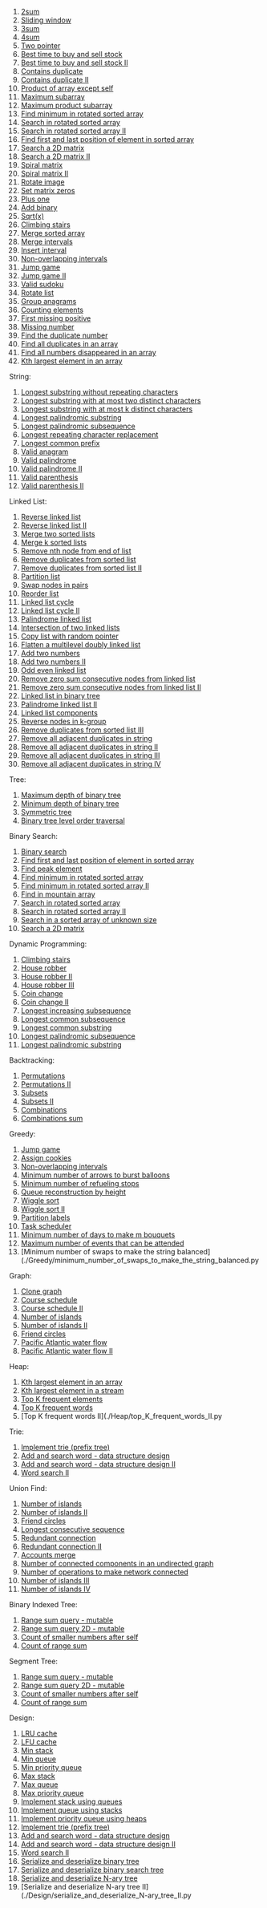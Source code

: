 1. [2sum](./Array/2sum.py)
2. [Sliding window](./Array/sliding_window.py)
3. [3sum](./Array/3sum.py)
4. [4sum](./Array/4sum.py)
5. [Two pointer](./Array/two_pointer.py)
6. [Best time to buy and sell stock](./Array/best_time_to_buy_and_sell_stock.py)
7. [Best time to buy and sell stock II](./Array/best_time_to_buy_and_sell_stock_II.py)
8. [Contains duplicate](./Array/contains_duplicate.py)
9. [Contains duplicate II](./Array/contains_duplicate_II.py)
10. [Product of array except self](./Array/product_of_array_except_self.py)
11. [Maximum subarray](./Array/maximum_subarray.py)
12. [Maximum product subarray](./Array/maximum_product_subarray.py)
13. [Find minimum in rotated sorted array](./Array/find_minimum_in_rotated_sorted_array.py)
14. [Search in rotated sorted array](./Array/search_in_rotated_sorted_array.py)
15. [Search in rotated sorted array II](./Array/search_in_rotated_sorted_array_II.py)
16. [Find first and last position of element in sorted array](./Array/find_first_and_last_position_of_element_in_sorted_array.py)
17. [Search a 2D matrix](./Array/search_a_2D_matrix.py)
18. [Search a 2D matrix II](./Array/search_a_2D_matrix_II.py)
19. [Spiral matrix](./Array/spiral_matrix.py)
20. [Spiral matrix II](./Array/spiral_matrix_II.py)
21. [Rotate image](./Array/rotate_image.py)
22. [Set matrix zeros](./Array/set_matrix_zeros.py)
23. [Plus one](./Array/plus_one.py)
24. [Add binary](./Array/add_binary.py)
25. [Sqrt(x)](./Array/sqrt(x).py)
26. [Climbing stairs](./Array/climbing_stairs.py)
27. [Merge sorted array](./Array/merge_sorted_array.py)
28. [Merge intervals](./Array/merge_intervals.py)
29. [Insert interval](./Array/insert_interval.py)
30. [Non-overlapping intervals](./Array/non-overlapping_intervals.py)
31. [Jump game](./Array/jump_game.py)
32. [Jump game II](./Array/jump_game_II.py)
33. [Valid sudoku](./Array/valid_sudoku.py)
34. [Rotate list](./Array/rotate_list.py)
35. [Group anagrams](./Array/group_anagrams.py)
36. [Counting elements](./Array/counting_elements.py)
37. [First missing positive](./Array/first_missing_positive.py)
38. [Missing number](./Array/missing_number.py)
39. [Find the duplicate number](./Array/find_the_duplicate_number.py)
40. [Find all duplicates in an array](./Array/find_all_duplicates_in_an_array.py)
41. [Find all numbers disappeared in an array](./Array/find_all_numbers_disappeared_in_an_array.py)
42. [Kth largest element in an array](./Array/kth_largest_element_in_an_array.py)

String:

1. [Longest substring without repeating characters](./String/longest_substring_without_repeating_characters.py)
2. [Longest substring with at most two distinct characters](./String/longest_substring_with_at_most_two_distinct_characters.py)
3. [Longest substring with at most k distinct characters](./String/longest_substring_with_at_most_k_distinct_characters.py)
4. [Longest palindromic substring](./String/longest_palindromic_substring.py)
5. [Longest palindromic subsequence](./String/longest_palindromic_subsequence.py)
6. [Longest repeating character replacement](./String/longest_repeating_character_replacement.py)
7. [Longest common prefix](./String/longest_common_prefix.py)
8. [Valid anagram](./String/valid_anagram.py)
9. [Valid palindrome](./String/valid_palindrome.py)
10. [Valid palindrome II](./String/valid_palindrome_II.py)
11. [Valid parenthesis](./String/valid_parenthesis.py)
12. [Valid parenthesis II](./String/valid_parenthesis_II.py)

Linked List:

1. [Reverse linked list](./LinkedList/reverse_linked_list.py)
2. [Reverse linked list II](./LinkedList/reverse_linked_list_II.py)
3. [Merge two sorted lists](./LinkedList/merge_two_sorted_lists.py)
4. [Merge k sorted lists](./LinkedList/merge_k_sorted_lists.py)
5. [Remove nth node from end of list](./LinkedList/remove_nth_node_from_end_of_list.py)
6. [Remove duplicates from sorted list](./LinkedList/remove_duplicates_from_sorted_list.py)
7. [Remove duplicates from sorted list II](./LinkedList/remove_duplicates_from_sorted_list_II.py)
8. [Partition list](./LinkedList/partition_list.py)
9. [Swap nodes in pairs](./LinkedList/swap_nodes_in_pairs.py)
10. [Reorder list](./LinkedList/reorder_list.py)
11. [Linked list cycle](./LinkedList/linked_list_cycle.py)
12. [Linked list cycle II](./LinkedList/linked_list_cycle_II.py)
13. [Palindrome linked list](./LinkedList/palindrome_linked_list.py)
14. [Intersection of two linked lists](./LinkedList/intersection_of_two_linked_lists.py)
15. [Copy list with random pointer](./LinkedList/copy_list_with_random_pointer.py)
16. [Flatten a multilevel doubly linked list](./LinkedList/flatten_a_multilevel_doubly_linked_list.py)
17. [Add two numbers](./LinkedList/add_two_numbers.py)
18. [Add two numbers II](./LinkedList/add_two_numbers_II.py)
19. [Odd even linked list](./LinkedList/odd_even_linked_list.py)
20. [Remove zero sum consecutive nodes from linked list](./LinkedList/remove_zero_sum_consecutive_nodes_from_linked_list.py)
21. [Remove zero sum consecutive nodes from linked list II](./LinkedList/remove_zero_sum_consecutive_nodes_from_linked_list_II.py)
22. [Linked list in binary tree](./LinkedList/linked_list_in_binary_tree.py)
23. [Palindrome linked list II](./LinkedList/palindrome_linked_list_II.py)
24. [Linked list components](./LinkedList/linked_list_components.py)
25. [Reverse nodes in k-group](./LinkedList/reverse_nodes_in_k-group.py)
26. [Remove duplicates from sorted list III](./LinkedList/remove_duplicates_from_sorted_list_III.py)
27. [Remove all adjacent duplicates in string](./LinkedList/remove_all_adjacent_duplicates_in_string.py)
28. [Remove all adjacent duplicates in string II](./LinkedList/remove_all_adjacent_duplicates_in_string_II.py)
29. [Remove all adjacent duplicates in string III](./LinkedList/remove_all_adjacent_duplicates_in_string_III.py)
30. [Remove all adjacent duplicates in string IV](./LinkedList/remove_all_adjacent_duplicates_in_string_IV.py)

Tree:

1. [Maximum depth of binary tree](./Tree/maximum_depth_of_binary_tree.py)
2. [Minimum depth of binary tree](./Tree/minimum_depth_of_binary_tree.py)
3. [Symmetric tree](./Tree/symmetric_tree.py)
4. [Binary tree level order traversal](./Tree/binary_tree_level_order_traversal.py)

Binary Search:

1. [Binary search](./BinarySearch/binary_search.py)
2. [Find first and last position of element in sorted array](./BinarySearch/find_first_and_last_position_of_element_in_sorted_array.py)
3. [Find peak element](./BinarySearch/find_peak_element.py)
4. [Find minimum in rotated sorted array](./BinarySearch/find_minimum_in_rotated_sorted_array.py)
5. [Find minimum in rotated sorted array II](./BinarySearch/find_minimum_in_rotated_sorted_array_II.py)
6. [Find in mountain array](./BinarySearch/find_in_mountain_array.py)
7. [Search in rotated sorted array](./BinarySearch/search_in_rotated_sorted_array.py)
8. [Search in rotated sorted array II](./BinarySearch/search_in_rotated_sorted_array_II.py)
9. [Search in a sorted array of unknown size](./BinarySearch/search_in_a_sorted_array_of_unknown_size.py)
10. [Search a 2D matrix](./BinarySearch/search_a_2D_matrix.py)

Dynamic Programming:

1. [Climbing stairs](./DynamicProgramming/climbing_stairs.py)
2. [House robber](./DynamicProgramming/house_robber.py)
3. [House robber II](./DynamicProgramming/house_robber_II.py)
4. [House robber III](./DynamicProgramming/house_robber_III.py)
5. [Coin change](./DynamicProgramming/coin_change.py)
6. [Coin change II](./DynamicProgramming/coin_change_II.py)
7. [Longest increasing subsequence](./DynamicProgramming/longest_increasing_subsequence.py)
8. [Longest common subsequence](./DynamicProgramming/longest_common_subsequence.py)
9. [Longest common substring](./DynamicProgramming/longest_common_substring.py)
10. [Longest palindromic subsequence](./DynamicProgramming/longest_palindromic_subsequence.py)
11. [Longest palindromic substring](./DynamicProgramming/longest_palindromic_substring.py)

Backtracking:

1. [Permutations](./Backtracking/permutations.py)
2. [Permutations II](./Backtracking/permutations_II.py)
3. [Subsets](./Backtracking/subsets.py)
4. [Subsets II](./Backtracking/subsets_II.py)
5. [Combinations](./Backtracking/combinations.py)
6. [Combinations sum](./Backtracking/combinations_sum.py)

Greedy:

1. [Jump game](./Greedy/jump_game.py)
2. [Assign cookies](./Greedy/assign_cookies.py)
3. [Non-overlapping intervals](./Greedy/non-overlapping_intervals.py)
4. [Minimum number of arrows to burst balloons](./Greedy/minimum_number_of_arrows_to_burst_balloons.py)
5. [Minimum number of refueling stops](./Greedy/minimum_number_of_refueling_stops.py)
6. [Queue reconstruction by height](./Greedy/queue_reconstruction_by_height.py)
7. [Wiggle sort](./Greedy/wiggle_sort.py)
8. [Wiggle sort II](./Greedy/wiggle_sort_II.py)
9. [Partition labels](./Greedy/partition_labels.py)
10. [Task scheduler](./Greedy/task_scheduler.py)
11. [Minimum number of days to make m bouquets](./Greedy/minimum_number_of_days_to_make_m_bouquets.py)
12. [Maximum number of events that can be attended](./Greedy/maximum_number_of_events_that_can_be_attended.py)
13. [Minimum number of swaps to make the string balanced](./Greedy/minimum_number_of_swaps_to_make_the_string_balanced.py

Graph:

1. [Clone graph](./Graph/clone_graph.py)
2. [Course schedule](./Graph/course_schedule.py)
3. [Course schedule II](./Graph/course_schedule_II.py)
4. [Number of islands](./Graph/number_of_islands.py)
5. [Number of islands II](./Graph/number_of_islands_II.py)
6. [Friend circles](./Graph/friend_circles.py)
7. [Pacific Atlantic water flow](./Graph/pacific_atlantic_water_flow.py)
8. [Pacific Atlantic water flow II](./Graph/pacific_atlantic_water_flow_II.py)

Heap:

1. [Kth largest element in an array](./Heap/kth_largest_element_in_an_array.py)
2. [Kth largest element in a stream](./Heap/kth_largest_element_in_a_stream.py)
3. [Top K frequent elements](./Heap/top_K_frequent_elements.py)
4. [Top K frequent words](./Heap/top_K_frequent_words.py)
5. [Top K frequent words II](./Heap/top_K_frequent_words_II.py

Trie:

1. [Implement trie (prefix tree)](./Trie/implement_trie_(prefix_tree).py)
2. [Add and search word - data structure design](./Trie/add_and_search_word_-_data_structure_design.py)
3. [Add and search word - data structure design II](./Trie/add_and_search_word_-_data_structure_design_II.py)
4. [Word search II](./Trie/word_search_II.py)

Union Find:

1. [Number of islands](./UnionFind/number_of_islands.py)
2. [Number of islands II](./UnionFind/number_of_islands_II.py)
3. [Friend circles](./UnionFind/friend_circles.py)
4. [Longest consecutive sequence](./UnionFind/longest_consecutive_sequence.py)
5. [Redundant connection](./UnionFind/redundant_connection.py)
6. [Redundant connection II](./UnionFind/redundant_connection_II.py)
7. [Accounts merge](./UnionFind/accounts_merge.py)
8. [Number of connected components in an undirected graph](./UnionFind/number_of_connected_components_in_an_undirected_graph.py)
9. [Number of operations to make network connected](./UnionFind/number_of_operations_to_make_network_connected.py)
10. [Number of islands III](./UnionFind/number_of_islands_III.py)
11. [Number of islands IV](./UnionFind/number_of_islands_IV.py)

Binary Indexed Tree:

1. [Range sum query - mutable](./BinaryIndexedTree/range_sum_query_-_mutable.py)
2. [Range sum query 2D - mutable](./BinaryIndexedTree/range_sum_query_2D_-_mutable.py)
3. [Count of smaller numbers after self](./BinaryIndexedTree/count_of_smaller_numbers_after_self.py)
4. [Count of range sum](./BinaryIndexedTree/count_of_range_sum.py)

Segment Tree:

1. [Range sum query - mutable](./SegmentTree/range_sum_query_-_mutable.py)
2. [Range sum query 2D - mutable](./SegmentTree/range_sum_query_2D_-_mutable.py)
3. [Count of smaller numbers after self](./SegmentTree/count_of_smaller_numbers_after_self.py)
4. [Count of range sum](./SegmentTree/count_of_range_sum.py)

Design:

1. [LRU cache](./Design/lru_cache.py)
2. [LFU cache](./Design/lfu_cache.py)
3. [Min stack](./Design/min_stack.py)
4. [Min queue](./Design/min_queue.py)
5. [Min priority queue](./Design/min_priority_queue.py)
6. [Max stack](./Design/max_stack.py)
7. [Max queue](./Design/max_queue.py)
8. [Max priority queue](./Design/max_priority_queue.py)
9. [Implement stack using queues](./Design/implement_stack_using_queues.py)
10. [Implement queue using stacks](./Design/implement_queue_using_stacks.py)
11. [Implement priority queue using heaps](./Design/implement_priority_queue_using_heaps.py)
12. [Implement trie (prefix tree)](./Design/implement_trie_(prefix_tree).py)
13. [Add and search word - data structure design](./Design/add_and_search_word_-_data_structure_design.py)
14. [Add and search word - data structure design II](./Design/add_and_search_word_-_data_structure_design_II.py)
15. [Word search II](./Design/word_search_II.py)
16. [Serialize and deserialize binary tree](./Design/serialize_and_deserialize_binary_tree.py)
17. [Serialize and deserialize binary search tree](./Design/serialize_and_deserialize_binary_search_tree.py)
18. [Serialize and deserialize N-ary tree](./Design/serialize_and_deserialize_N-ary_tree.py)
19. [Serialize and deserialize N-ary tree II](./Design/serialize_and_deserialize_N-ary_tree_II.py
